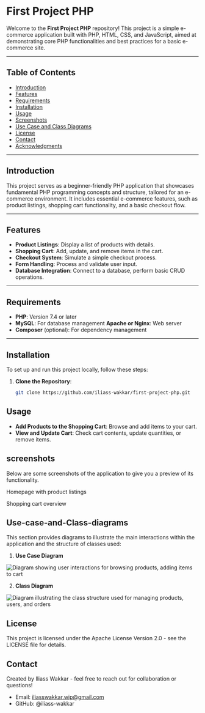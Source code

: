 # First Project PHP

Welcome to the **First Project PHP** repository! This project is a simple e-commerce application built with PHP, HTML, CSS, and JavaScript, aimed at demonstrating core PHP functionalities and best practices for a basic e-commerce site.

---

## Table of Contents

- [Introduction](#introduction)
- [Features](#features)
- [Requirements](#requirements)
- [Installation](#installation)
- [Usage](#usage)
- [Screenshots](#screenshots)
- [Use Case and Class Diagrams](#use-case-and-class-diagrams)
- [License](#license)
- [Contact](#contact)
- [Acknowledgments](#acknowledgments)

---

## Introduction

This project serves as a beginner-friendly PHP application that showcases fundamental PHP programming concepts and structure, tailored for an e-commerce environment. It includes essential e-commerce features, such as product listings, shopping cart functionality, and a basic checkout flow.

---

## Features

- **Product Listings**: Display a list of products with details.
- **Shopping Cart**: Add, update, and remove items in the cart.
- **Checkout System**: Simulate a simple checkout process.
- **Form Handling**: Process and validate user input.
- **Database Integration**: Connect to a database, perform basic CRUD operations.

---

## Requirements

- **PHP**: Version 7.4 or later
- **MySQL**: For database management
   **Apache or Nginx**: Web server
- **Composer** (optional): For dependency management

---

## Installation

To set up and run this project locally, follow these steps:

1. **Clone the Repository**:
   ```bash
   git clone https://github.com/iliass-wakkar/first-project-php.git

## Usage
- **Add Products to the Shopping Cart**: Browse and add items to your cart.
- **View and Update Cart**: Check cart contents, update quantities, or remove items.
## screenshots
Below are some screenshots of the application to give you a preview of its functionality.

Homepage with product listings

Shopping cart overview

## Use-case-and-Class-diagrams

This section provides diagrams to illustrate the main interactions within the application and the structure of classes used:

1. **Use Case Diagram**

![Diagram showing user interactions for browsing products, adding items to cart](./daigram/phpbd%20Use%20Case%20diagram.png)



2. **Class Diagram**

![Diagram illustrating the class structure used for managing products, users, and orders](./daigram/class/php%20ecomerce%20classproject1%20Class%20diagram.png)

## License

This project is licensed under the Apache License Version 2.0 - see the LICENSE file for details.

## Contact

Created by Iliass Wakkar - feel free to reach out for collaboration or questions!

- Email: iliasswakkar.wip@gmail.com
- GitHub: @iliass-wakkar



